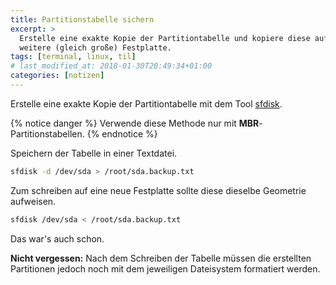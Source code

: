 ```yaml
---
title: Partitionstabelle sichern
excerpt: >
  Erstelle eine exakte Kopie der Partitiontabelle und kopiere diese auf eine
  weitere (gleich große) Festplatte.
tags: [terminal, linux, til]
# last_modified_at: 2018-01-30T20:49:34+01:00
categories: [notizen]
---
```


Erstelle eine exakte Kopie der Partitiontabelle mit dem Tool
[sfdisk](https://github.com/karelzak/util-linux).

{% notice danger %}
Verwende diese Methode nur mit **MBR**-Partitionstabellen.
{% endnotice %}

Speichern der Tabelle in einer Textdatei.

``` bash
sfdisk -d /dev/sda > /root/sda.backup.txt
```

Zum schreiben auf eine neue Festplatte sollte diese dieselbe Geometrie aufweisen.

``` bash
sfdisk /dev/sda < /root/sda.backup.txt
```

Das war's auch schon.

**Nicht vergessen:** Nach dem Schreiben der Tabelle müssen die erstellten
Partitionen jedoch noch mit dem jeweiligen Dateisystem formatiert werden.
